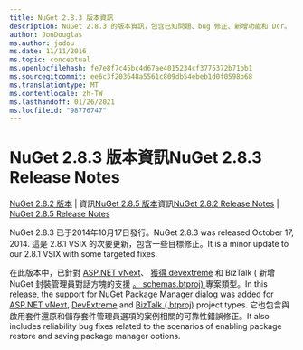 ```yaml
---
title: NuGet 2.8.3 版本資訊
description: NuGet 2.8.3 的版本資訊，包含已知問題、bug 修正、新增功能和 Dcr。
author: JonDouglas
ms.author: jodou
ms.date: 11/11/2016
ms.topic: conceptual
ms.openlocfilehash: fe7e8f7c45bc4d67ae4015234cf3775372b71bb1
ms.sourcegitcommit: ee6c3f203648a5561c809db54ebeb1d0f0598b68
ms.translationtype: MT
ms.contentlocale: zh-TW
ms.lasthandoff: 01/26/2021
ms.locfileid: "98776747"
---
```

# <a name="nuget-283-release-notes"></a><span data-ttu-id="a4831-103">NuGet 2.8.3 版本資訊</span><span class="sxs-lookup"><span data-stu-id="a4831-103">NuGet 2.8.3 Release Notes</span></span>

<span data-ttu-id="a4831-104">[NuGet 2.8.2 版本](../release-notes/nuget-2.8.2.md)  |  資訊[NuGet 2.8.5 版本](../release-notes/nuget-2.8.5.md)資訊</span><span class="sxs-lookup"><span data-stu-id="a4831-104">[NuGet 2.8.2 Release Notes](../release-notes/nuget-2.8.2.md) | [NuGet 2.8.5 Release Notes](../release-notes/nuget-2.8.5.md)</span></span>

<span data-ttu-id="a4831-105">NuGet 2.8.3 已于2014年10月17日發行。</span><span class="sxs-lookup"><span data-stu-id="a4831-105">NuGet 2.8.3 was released October 17, 2014.</span></span> <span data-ttu-id="a4831-106">這是 2.8.1 VSIX 的次要更新，包含一些目標修正。</span><span class="sxs-lookup"><span data-stu-id="a4831-106">It is a minor update to our 2.8.1 VSIX with some targeted fixes.</span></span>

<span data-ttu-id="a4831-107">在此版本中，已針對 [ASP.NET vNext](http://www.asp.net/vnext)、 [獲得 devextreme](http://js.devexpress.com/) 和 BizTalk ( 新增 NuGet 封裝管理員對話方塊的支援 [。 schemas.btproj) ](/biztalk/core/developing-biztalk-server-applications) 專案類型。</span><span class="sxs-lookup"><span data-stu-id="a4831-107">In this release, the support for NuGet Package Manager dialog was added for [ASP.NET vNext](http://www.asp.net/vnext), [DevExtreme](http://js.devexpress.com/) and [BizTalk (.btproj)](/biztalk/core/developing-biztalk-server-applications) project types.</span></span> <span data-ttu-id="a4831-108">它也包含與啟用套件還原和儲存套件管理員選項的案例相關的可靠性錯誤修正。</span><span class="sxs-lookup"><span data-stu-id="a4831-108">It also includes reliability bug fixes related to the scenarios of enabling package restore and saving package manager options.</span></span>
